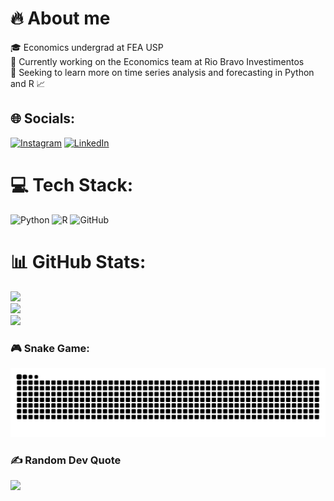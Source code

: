 # 🔥 About me 
🎓 Economics undergrad at FEA USP <br>💼 Currently working on the Economics team at Rio Bravo Investimentos <br>📘 Seeking to learn more on time series analysis and forecasting in Python and R 📈<br>

## 🌐 Socials:
[![Instagram](https://img.shields.io/badge/Instagram-%23E4405F.svg?logo=Instagram&logoColor=white)](https://instagram.com/enrico.bisordi) [![LinkedIn](https://img.shields.io/badge/LinkedIn-%230077B5.svg?logo=linkedin&logoColor=white)](https://www.linkedin.com/in/enrico-exel-bisordi-298a2929a/)

# 💻 Tech Stack:
![Python](https://img.shields.io/badge/python-3670A0?style=for-the-badge&logo=python&logoColor=ffdd54) ![R](https://img.shields.io/badge/r-%23276DC3.svg?style=for-the-badge&logo=r&logoColor=white) ![GitHub](https://img.shields.io/badge/github-%23121011.svg?style=for-the-badge&logo=github&logoColor=white)

# 📊 GitHub Stats:
![](https://github-readme-stats.vercel.app/api?username=enricobisordi&theme=dark&hide_border=false&include_all_commits=true&count_private=true)<br/>
![](https://github-readme-streak-stats.herokuapp.com/?user=enricobisordi&theme=dark&hide_border=false)<br/>
![](https://github-readme-stats.vercel.app/api/top-langs/?username=enricobisordi&theme=dark&hide_border=false&include_all_commits=true&count_private=true&layout=compact)

### 🎮 Snake Game:
![snake gif](https://github.com/GvFreitas1/GvFreitas1/blob/output/snake_gif_github.svg)

### ✍️ Random Dev Quote
![](https://quotes-github-readme.vercel.app/api?type=horizontal&theme=radical)

<!-- Proudly created with GPRM ( https://gprm.itsvg.in ) -->
